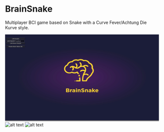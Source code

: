 # BrainSnake
Multiplayer BCI game based on Snake with a Curve Fever/Achtung Die Kurve style.


![alt text](/Screenshots/launch.png)
![alt text](Pietro/Screenshots/game.png)
![alt text](https://raw.github.com/pietro93/BrainSnake/Pietro/Screenshots/game2.png)
